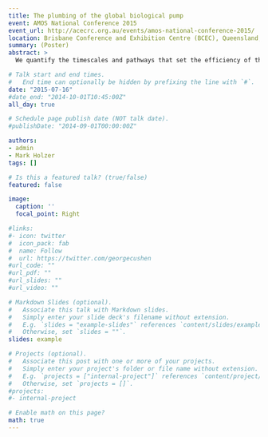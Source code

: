 ```yaml
---
title: The plumbing of the global biological pump
event: AMOS National Conference 2015
event_url: http://acecrc.org.au/events/amos-national-conference-2015/
location: Brisbane Conference and Exhibition Centre (BCEC), Queensland, Australia
summary: (Poster)
abstract: >
  We quantify the timescales and pathways that set the efficiency of the biological pump (the fraction of the phosphate inventory that is regenerated). We use a data-constrained phosphorus-cycling model embedded in a steady data-assimilated ocean circulation to quantify the pump's leaks of preformed phosphate, its sources of regenerated phosphate, and the pathways with which the combined biogenic particle transport and the water circulation teleconnect different regions of the global euphotic zone. These pathways are quantified by a path density, which is the concentration of phosphate that was last utilized in a region A and that will reemerge into the euphotic zone of a region B, partitioned according to the A–to–B transit-time. Suitable integrals of this path density, computed efficiently by direct matrix inversions, yield the phosphate mass in transit, its flow rate, and its residence time in the aphotic zone. We find that a pump efficiency of (39 ± 2)% has dominant contributions from the Eastern Equatorial Pacific (25 ± 1)%, from the Southern Ocean (SO) (21 ± 1)%, and from the Eastern Equatorial Atlantic (EEqA) (12 ± 1)%. The pump’s 61% leak originates predominantly in the SO (75%) and in the SubPolar North Atlantic (17%). While the SO euphotic zone is a large leak of preformed phosphate, it is also the major receptor of phosphate reemerging from depth: The SO euphotic zone is the destination of (62 ± 6)% of the regenerated inventory and of (69 ± 5)% of the preformed inventory. The mean interior residence time of regenerated phosphate reemerging in the SO depends on where it was last utilized: 69 ± 1 years if last utilized in the SO and 500 ± 20 years if last utilized outside the SO. The transit-time distribution of the mass of regenerated phosphate last taken up in the EEqA and reemerging in the SO euphotic zone is bimodal, pointing to two distinct pathways which are quantified using the phosphate path density.

# Talk start and end times.
#   End time can optionally be hidden by prefixing the line with `#`.
date: "2015-07-16"
#date_end: "2014-10-01T10:45:00Z"
all_day: true

# Schedule page publish date (NOT talk date).
#publishDate: "2014-09-01T00:00:00Z"

authors:
- admin
- Mark Holzer
tags: []

# Is this a featured talk? (true/false)
featured: false

image:
  caption: ''
  focal_point: Right

#links:
#- icon: twitter
#  icon_pack: fab
#  name: Follow
#  url: https://twitter.com/georgecushen
#url_code: ""
#url_pdf: ""
#url_slides: ""
#url_video: ""

# Markdown Slides (optional).
#   Associate this talk with Markdown slides.
#   Simply enter your slide deck's filename without extension.
#   E.g. `slides = "example-slides"` references `content/slides/example-slides.md`.
#   Otherwise, set `slides = ""`.
slides: example

# Projects (optional).
#   Associate this post with one or more of your projects.
#   Simply enter your project's folder or file name without extension.
#   E.g. `projects = ["internal-project"]` references `content/project/deep-learning/index.md`.
#   Otherwise, set `projects = []`.
#projects:
#- internal-project

# Enable math on this page?
math: true
---
```


